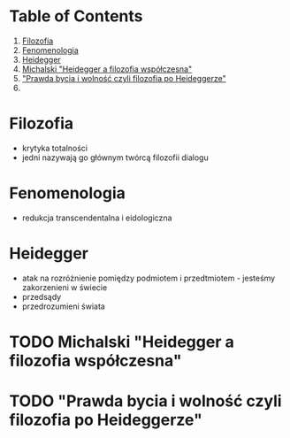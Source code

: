 
# Table of Contents

1.  [Filozofia](#orgf3c3602)
2.  [Fenomenologia](#org444038c)
3.  [Heidegger](#org86b5c3e)
4.  [Michalski "Heidegger a filozofia współczesna"](#orgf123873)
5.  ["Prawda bycia i wolność czyli filozofia po Heideggerze"](#orge3bf091)
6.  [](#org2197800)



<a id="orgf3c3602"></a>

# Filozofia

-   krytyka totalności
-   jedni nazywają go głównym twórcą filozofii dialogu


<a id="org444038c"></a>

# Fenomenologia

-   redukcja transcendentalna i eidologiczna


<a id="org86b5c3e"></a>

# Heidegger

-   atak na rozróżnienie pomiędzy podmiotem i przedtmiotem - jesteśmy zakorzenieni w świecie
-   przedsądy
-   przedrozumieni świata


<a id="orgf123873"></a>

# TODO Michalski "Heidegger a filozofia współczesna"


<a id="orge3bf091"></a>

# TODO "Prawda bycia i wolność czyli filozofia po Heideggerze"


<a id="org2197800"></a>

# 

